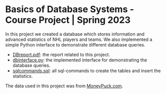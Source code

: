 # Basics of Database Systems - Course Project | Spring 2023

In this project we created a database which stores information and advanced statistics of NHL players and teams. We also implemented a simple Python interface to demonstrate different database queries.
* [DBreport.pdf](https://github.com/eeroryha/DBS-Harkkaty-/blob/main/DBreport.pdf): the report related to this project.
* [dbinterface.py](https://github.com/eeroryha/DBS-Harkkaty-/blob/main/dbinterface.py): the implemented interface for demonstrating the database queries.
* [sqlcommands.sql](https://github.com/eeroryha/DBS-Harkkaty-/blob/main/sqlcommands.sql): all sql-commands to create the tables and insert the statistics.

The data used in this project was from [MoneyPuck.com](https://moneypuck.com/data.htm).
